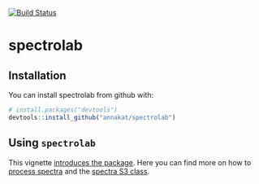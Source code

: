 [![Build Status](https://travis-ci.org/meireles/spectrolab.svg?branch=master)](https://travis-ci.org/meireles/spectrolab)

# spectrolab

## Installation

You can install spectrolab from github with:

```R
# install.packages("devtools")
devtools::install_github("annakat/spectrolab")
```

Using `spectrolab`
--------------

This vignette [introduces the package](vignettes/introduction_to_spectrolab.md). Here you can find more on how to [process spectra](vignettes/processing_spectra.md) and the [spectra S3 class](vignettes/advanced_spectrolab.md).


